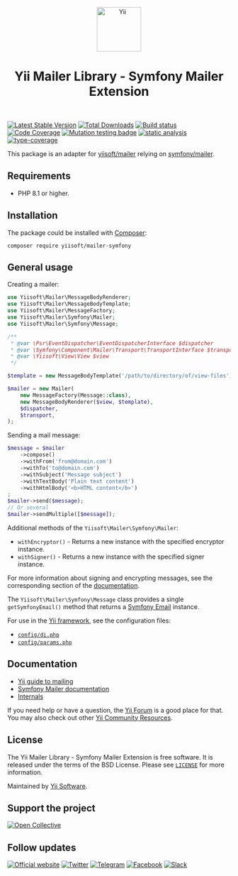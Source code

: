 <p align="center">
    <a href="https://github.com/yiisoft" target="_blank">
        <img src="https://yiisoft.github.io/docs/images/yii_logo.svg" height="100px" alt="Yii">
    </a>
    <h1 align="center">Yii Mailer Library - Symfony Mailer Extension</h1>
    <br>
</p>

[![Latest Stable Version](https://poser.pugx.org/yiisoft/mailer-symfony/v)](https://packagist.org/packages/yiisoft/mailer-symfony)
[![Total Downloads](https://poser.pugx.org/yiisoft/mailer-symfony/downloads)](https://packagist.org/packages/yiisoft/mailer-symfony)
[![Build status](https://github.com/yiisoft/mailer-symfony/actions/workflows/build.yml/badge.svg)](https://github.com/yiisoft/mailer-symfony/actions/workflows/build.yml)
[![Code Coverage](https://codecov.io/gh/yiisoft/mailer-symfony/graph/badge.svg?token=5QIVH0fbPD)](https://codecov.io/gh/yiisoft/mailer-symfony)
[![Mutation testing badge](https://img.shields.io/endpoint?style=flat&url=https%3A%2F%2Fbadge-api.stryker-mutator.io%2Fgithub.com%2Fyiisoft%2Fmailer-symfony%2Fmaster)](https://dashboard.stryker-mutator.io/reports/github.com/yiisoft/mailer-symfony/master)
[![static analysis](https://github.com/yiisoft/mailer-symfony/workflows/static%20analysis/badge.svg)](https://github.com/yiisoft/mailer-symfony/actions?query=workflow%3A%22static+analysis%22)
[![type-coverage](https://shepherd.dev/github/yiisoft/mailer-symfony/coverage.svg)](https://shepherd.dev/github/yiisoft/mailer-symfony)

This package is an adapter for [yiisoft/mailer](https://github.com/yiisoft/mailer) relying on
[symfony/mailer](https://github.com/symfony/mailer).

## Requirements

- PHP 8.1 or higher.

## Installation

The package could be installed with [Composer](https://getcomposer.org):

```shell
composer require yiisoft/mailer-symfony
```

## General usage

Creating a mailer:

```php
use Yiisoft\Mailer\MessageBodyRenderer;
use Yiisoft\Mailer\MessageBodyTemplate;
use Yiisoft\Mailer\MessageFactory;
use Yiisoft\Mailer\Symfony\Mailer;
use Yiisoft\Mailer\Symfony\Message;

/**
 * @var \Psr\EventDispatcher\EventDispatcherInterface $dispatcher
 * @var \Symfony\Component\Mailer\Transport\TransportInterface $transport
 * @var \Yiisoft\View\View $view
 */

$template = new MessageBodyTemplate('/path/to/directory/of/view-files');

$mailer = new Mailer(
    new MessageFactory(Message::class),
    new MessageBodyRenderer($view, $template),
    $dispatcher,
    $transport,
);
```

Sending a mail message:

```php
$message = $mailer
    ->compose()
    ->withFrom('from@domain.com')
    ->withTo('to@domain.com')
    ->withSubject('Message subject')
    ->withTextBody('Plain text content')
    ->withHtmlBody('<b>HTML content</b>')
;
$mailer->send($message);
// Or several
$mailer->sendMultiple([$message]);
```

Additional methods of the `Yiisoft\Mailer\Symfony\Mailer`:

- `withEncryptor()` - Returns a new instance with the specified encryptor instance.
- `withSigner()` - Returns a new instance with the specified signer instance.

For more information about signing and encrypting messages, see the corresponding section of the
[documentation](https://symfony.com/doc/current/mailer.html#signing-and-encrypting-messages).

The `Yiisoft\Mailer\Symfony\Message` class provides a single `getSymfonyEmail()` method that returns
a [Symfony Email](https://symfony.com/doc/current/mailer.html#creating-sending-messages) instance.

For use in the [Yii framework](https://www.yiiframework.com/), see the configuration files:
  - [`config/di.php`](https://github.com/yiisoft/mailer-symfony/blob/master/config/di.php)
  - [`config/params.php`](https://github.com/yiisoft/mailer-symfony/blob/master/config/params.php)

## Documentation

- [Yii guide to mailing](https://github.com/yiisoft/docs/blob/master/guide/en/tutorial/mailing.md)
- [Symfony Mailer documentation](https://symfony.com/doc/current/mailer.html)
- [Internals](docs/internals.md)

If you need help or have a question, the [Yii Forum](https://forum.yiiframework.com/c/yii-3-0/63) is a good place for that.
You may also check out other [Yii Community Resources](https://www.yiiframework.com/community).

## License

The Yii Mailer Library - Symfony Mailer Extension is free software. It is released under the terms of the BSD License.
Please see [`LICENSE`](./LICENSE.md) for more information.

Maintained by [Yii Software](https://www.yiiframework.com/).

## Support the project

[![Open Collective](https://img.shields.io/badge/Open%20Collective-sponsor-7eadf1?logo=open%20collective&logoColor=7eadf1&labelColor=555555)](https://opencollective.com/yiisoft)

## Follow updates

[![Official website](https://img.shields.io/badge/Powered_by-Yii_Framework-green.svg?style=flat)](https://www.yiiframework.com/)
[![Twitter](https://img.shields.io/badge/twitter-follow-1DA1F2?logo=twitter&logoColor=1DA1F2&labelColor=555555?style=flat)](https://twitter.com/yiiframework)
[![Telegram](https://img.shields.io/badge/telegram-join-1DA1F2?style=flat&logo=telegram)](https://t.me/yii3en)
[![Facebook](https://img.shields.io/badge/facebook-join-1DA1F2?style=flat&logo=facebook&logoColor=ffffff)](https://www.facebook.com/groups/yiitalk)
[![Slack](https://img.shields.io/badge/slack-join-1DA1F2?style=flat&logo=slack)](https://yiiframework.com/go/slack)
